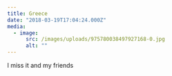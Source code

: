 ```yaml
---
title: Greece
date: "2018-03-19T17:04:24.000Z"
media:
  - image:
      src: /images/uploads/975780038497927168-0.jpg
      alt: ""
---
```


I miss it and my friends

